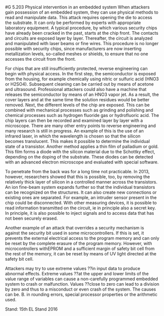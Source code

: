 #G 5.203 Physical intervention in an embedded system
When attackers gain possession of an embedded system, they can use physical methods to read and manipulate data. This attack requires opening the die to access the substrate. It can only be performed by experts with appropriate laboratory equipment. A typical procedure, by which various security chips have already been cracked in the past, starts at the chip front. The contacts and circuits are exposed layer by layer. Thereafter, the circuit is analyzed and manipulated with laser beams or fine wires. This procedure is no longer possible with security chips, since manufacturers are now inserting metallization levels, so-called meshes or shields, to ensure that no one accesses the circuit from the front.

For chips that are still insufficiently protected, reverse engineering can begin with physical access. In the first step, the semiconductor is exposed from the housing, for example chemically using nitric or sulfuric acid (HNO3 or H2SO4). Subsequent cleaning can be carried out by means of acetone and ultrasound. Professional attackers could also have a machine that releases the semiconductor by means of an HNO3 vapor jet. As a result, the cover layers and at the same time the solution residues would be better removed. Next, the different levels of the chip are exposed. This can be combined with mechanical processes such as grinding and polishing and chemical processes such as hydrogen fluoride gas or hydrofluoric acid. The chip layers can then be recorded and examined layer by layer with a microscope. There are many other entry points to reverse engineering and many research is still in progress. An example of this is the use of an infrared laser, in which the wavelength is chosen so that the silicon becomes translucent. This makes it possible to determine the individual state of a transistor. Another method applies a thin film of palladium or gold. This film forms a diode with the silicon material due to the Schottky effect, depending on the doping of the substrate. These diodes can be detected with an advanced electron microscope and evaluated with special software.

To penetrate from the back was for a long time not practicable. In 2013, however, researchers showed that this is possible, too, by removing the relatively thick layer of silicon in a controlled manner across the transistors. An ion fine-beam system expands further so that the individual transistors can be recognized on the structures. It can also create new connections or existing ones are separated. For example, an intruder sensor present in the chip could be disconnected. With other measuring devices, it is possible to read information transmitted on the circuit, ie in principle also a secret key. In principle, it is also possible to inject signals and to access data that has not been securely erased.

Another example of an attack that overrides a security mechanism is against the security bit used in some microcontrollers. If this is set, it prevents the external electrical access to the program memory and can only be reset by the complete erasure of the program memory. However, with microcontrollers withEPROM and a sufficient margin of safety bit cell from the rest of the memory, it can be reset by means of UV light directed at the safety bit cell.

Attackers may try to use extreme values ??in input data to produce abnormal effects. Extreme values ??at the upper and lower limits of the value range of variables can cause a non-carefully programmed embedded system to crash or malfunction. Values ??close to zero can lead to a division by zero and thus to a misconduct or even crash of the system. The causes can be. B. in rounding errors, special processor properties or the arithmetic used.

Stand: 15th EL Stand 2016



